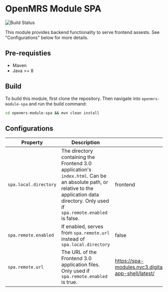 # OpenMRS Module SPA

![Build Status](https://github.com/openmrs/openmrs-module-spa/workflows/Build%20with%20Maven/badge.svg)

This module provides backend functionality to serve frontend assests. See "Configurations" below for more details.

## Pre-requisties
- Maven
- Java >= 8

## Build

To build this module, first clone the repository. Then navigate into `openmrs-module-spa` and run the build command:

```sh
cd openmrs-module-spa && mvn clean install
```

## Configurations
| Property                   | Description                                                                                                                                                                               | Default Value                                                                  |
|----------------------------|-------------------------------------------------------------------------------------------------------------------------------------------------------------------------------------------|--------------------------------------------------------------------------------|
| `spa.local.directory`      | The directory containing the Frontend 3.0 application's `index.html`. Can be an absolute path, or relative to the application data directory. Only used if `spa.remote.enabled` is false. | frontend                                                                       |
| `spa.remote.enabled`       | If enabled, serves from `spa.remote.url` instead of `spa.local.directory`                                                                                                                 | false                                                                          |
| `spa.remote.url`           | The URL of the Frontend 3.0 application files. Only used if `spa.remote.enabled` is true.                                                                                                 | https://spa-modules.nyc3.digitaloceanspaces.com/@openmrs/esm-app-shell/latest/ |

